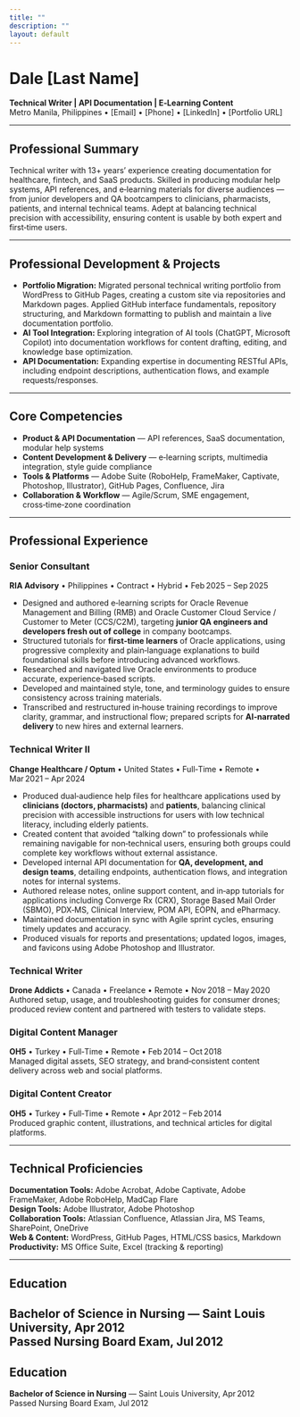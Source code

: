 ```yaml
---
title: ""
description: ""
layout: default
---
```

# Dale [Last Name]  
**Technical Writer | API Documentation | E‑Learning Content**  
Metro Manila, Philippines • [Email] • [Phone] • [LinkedIn] • [Portfolio URL]  

---

## Professional Summary  
Technical writer with 13+ years’ experience creating documentation for healthcare, fintech, and SaaS products. Skilled in producing modular help systems, API references, and e‑learning materials for diverse audiences — from junior developers and QA bootcampers to clinicians, pharmacists, patients, and internal technical teams. Adept at balancing technical precision with accessibility, ensuring content is usable by both expert and first‑time users.

---

## Professional Development & Projects  
- **Portfolio Migration:** Migrated personal technical writing portfolio from WordPress to GitHub Pages, creating a custom site via repositories and Markdown pages. Applied GitHub interface fundamentals, repository structuring, and Markdown formatting to publish and maintain a live documentation portfolio.  
- **AI Tool Integration:** Exploring integration of AI tools (ChatGPT, Microsoft Copilot) into documentation workflows for content drafting, editing, and knowledge base optimization.  
- **API Documentation:** Expanding expertise in documenting RESTful APIs, including endpoint descriptions, authentication flows, and example requests/responses.  

---

## Core Competencies  
- **Product & API Documentation** — API references, SaaS documentation, modular help systems  
- **Content Development & Delivery** — e‑learning scripts, multimedia integration, style guide compliance  
- **Tools & Platforms** — Adobe Suite (RoboHelp, FrameMaker, Captivate, Photoshop, Illustrator), GitHub Pages, Confluence, Jira  
- **Collaboration & Workflow** — Agile/Scrum, SME engagement, cross‑time‑zone coordination  

---

## Professional Experience  

### Senior Consultant  
**RIA Advisory** • Philippines • Contract • Hybrid • Feb 2025 – Sep 2025  
- Designed and authored e‑learning scripts for Oracle Revenue Management and Billing (RMB) and Oracle Customer Cloud Service / Customer to Meter (CCS/C2M), targeting **junior QA engineers and developers fresh out of college** in company bootcamps.  
- Structured tutorials for **first‑time learners** of Oracle applications, using progressive complexity and plain‑language explanations to build foundational skills before introducing advanced workflows.  
- Researched and navigated live Oracle environments to produce accurate, experience‑based scripts.  
- Developed and maintained style, tone, and terminology guides to ensure consistency across training materials.  
- Transcribed and restructured in‑house training recordings to improve clarity, grammar, and instructional flow; prepared scripts for **AI‑narrated delivery** to new hires and external learners.  

### Technical Writer II  
**Change Healthcare / Optum** • United States • Full‑Time • Remote • Mar 2021 – Apr 2024  
- Produced dual‑audience help files for healthcare applications used by **clinicians (doctors, pharmacists)** and **patients**, balancing clinical precision with accessible instructions for users with low technical literacy, including elderly patients.  
- Created content that avoided “talking down” to professionals while remaining navigable for non‑technical users, ensuring both groups could complete key workflows without external assistance.  
- Developed internal API documentation for **QA, development, and design teams**, detailing endpoints, authentication flows, and integration notes for internal systems.  
- Authored release notes, online support content, and in‑app tutorials for applications including Converge Rx (CRX), Storage Based Mail Order (SBMO), PDX‑MS, Clinical Interview, POM API, EOPN, and ePharmacy.  
- Maintained documentation in sync with Agile sprint cycles, ensuring timely updates and accuracy.  
- Produced visuals for reports and presentations; updated logos, images, and favicons using Adobe Photoshop and Illustrator.  

### Technical Writer  
**Drone Addicts** • Canada • Freelance • Remote • Nov 2018 – May 2020  
Authored setup, usage, and troubleshooting guides for consumer drones; produced review content and partnered with testers to validate steps.

### Digital Content Manager  
**OH5** • Turkey • Full‑Time • Remote • Feb 2014 – Oct 2018  
Managed digital assets, SEO strategy, and brand‑consistent content delivery across web and social platforms.

### Digital Content Creator  
**OH5** • Turkey • Full‑Time • Remote • Apr 2012 – Feb 2014  
Produced graphic content, illustrations, and technical articles for digital platforms.

---

## Technical Proficiencies  
**Documentation Tools:** Adobe Acrobat, Adobe Captivate, Adobe FrameMaker, Adobe RoboHelp, MadCap Flare  
**Design Tools:** Adobe Illustrator, Adobe Photoshop  
**Collaboration Tools:** Atlassian Confluence, Atlassian Jira, MS Teams, SharePoint, OneDrive  
**Web & Content:** WordPress, GitHub Pages, HTML/CSS basics, Markdown  
**Productivity:** MS Office Suite, Excel (tracking & reporting)  

---

## Education  
**Bachelor of Science in Nursing** — Saint Louis University, Apr 2012  
Passed Nursing Board Exam, Jul 2012  
---

## Education  
**Bachelor of Science in Nursing** — Saint Louis University, Apr 2012  
Passed Nursing Board Exam, Jul 2012  
